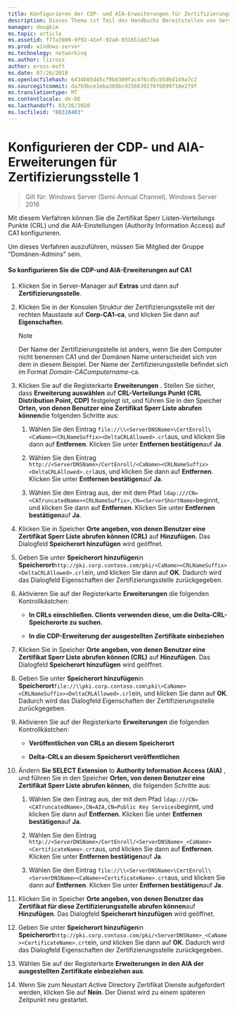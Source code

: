 ```yaml
---
title: Konfigurieren der CDP- und AIA-Erweiterungen für Zertifizierungsstelle 1
description: Dieses Thema ist Teil des Handbuchs Bereitstellen von Server Zertifikaten für drahtlose und drahtlose 802.1 x-bereit Stellungen.
manager: dougkim
ms.topic: article
ms.assetid: f77a3989-9f92-41ef-92a8-031651dd73a8
ms.prod: windows-server
ms.technology: networking
ms.author: lizross
author: eross-msft
ms.date: 07/26/2018
ms.openlocfilehash: 6434b05d45cf9b8309fac4f6cd5cb5d6d149a7c2
ms.sourcegitcommit: da7b9bce1eba369bcd156639276f6899714e279f
ms.translationtype: MT
ms.contentlocale: de-DE
ms.lasthandoff: 03/26/2020
ms.locfileid: "80318403"
---
```

# <a name="configure-the-cdp-and-aia-extensions-on-ca1"></a>Konfigurieren der CDP- und AIA-Erweiterungen für Zertifizierungsstelle 1

>Gilt für: Windows Server (Semi-Annual Channel), Windows Server 2016

Mit diesem Verfahren können Sie die Zertifikat Sperr Listen-Verteilungs Punkte (CRL) und die AIA-Einstellungen (Authority Information Access) auf CA1 konfigurieren.  
  
Um dieses Verfahren auszuführen, müssen Sie Mitglied der Gruppe "Domänen-Admins" sein.  
  
#### <a name="to-configure-the-cdp-and-aia-extensions-on-ca1"></a>So konfigurieren Sie die CDP-und AIA-Erweiterungen auf CA1  
  
1.  Klicken Sie in Server-Manager auf **Extras** und dann auf **Zertifizierungsstelle**.  
  
2.  Klicken Sie in der Konsolen Struktur der Zertifizierungsstelle mit der rechten Maustaste auf **Corp-CA1-ca**, und klicken Sie dann auf **Eigenschaften**.  
  
    > [!NOTE]  
    > Der Name der Zertifizierungsstelle ist anders, wenn Sie den Computer nicht benennen CA1 und der Domänen Name unterscheidet sich von dem in diesem Beispiel. Der Name der Zertifizierungsstelle befindet sich im Format *Domain*-*CAComputername*-ca.  
  
3.  Klicken Sie auf die Registerkarte **Erweiterungen** . Stellen Sie sicher, dass **Erweiterung auswählen** auf **CRL-Verteilungs Punkt (CRL Distribution Point, CDP)** festgelegt ist, und führen Sie in den Speicher **Orten, von denen Benutzer eine Zertifikat Sperr Liste abrufen können**die folgenden Schritte aus:  
  
    1.  Wählen Sie den Eintrag `file://\\<ServerDNSName>\CertEnroll\<CaName><CRLNameSuffix><DeltaCRLAllowed>.crl`aus, und klicken Sie dann auf **Entfernen**. Klicken Sie unter **Entfernen bestätigen**auf **Ja**.  
  
    2.  Wählen Sie den Eintrag `http://<ServerDNSName>/CertEnroll/<CaName><CRLNameSuffix><DeltaCRLAllowed>.crl`aus, und klicken Sie dann auf **Entfernen**. Klicken Sie unter **Entfernen bestätigen**auf **Ja**.  
  
    3.  Wählen Sie den Eintrag aus, der mit dem Pfad `ldap:///CN=<CATruncatedName><CRLNameSuffix>,CN=<ServerShortName>`beginnt, und klicken Sie dann auf **Entfernen**. Klicken Sie unter **Entfernen bestätigen**auf **Ja**.  
  
4.  Klicken Sie in Speicher **Orte angeben, von denen Benutzer eine Zertifikat Sperr Liste abrufen können (CRL)** auf **Hinzufügen**. Das Dialogfeld **Speicherort hinzufügen** wird geöffnet.  
  
5.  Geben Sie unter **Speicherort hinzufügen**in **Speicherort**`http://pki.corp.contoso.com/pki/<CaName><CRLNameSuffix><DeltaCRLAllowed>.crl`ein, und klicken Sie dann auf **OK**. Dadurch wird das Dialogfeld Eigenschaften der Zertifizierungsstelle zurückgegeben.  
  
6.  Aktivieren Sie auf der Registerkarte **Erweiterungen** die folgenden Kontrollkästchen:  
  
    -   **In CRLs einschließen. Clients verwenden diese, um die Delta-CRL-Speicherorte zu suchen.**  
  
    -   **In die CDP-Erweiterung der ausgestellten Zertifikate einbeziehen**  
  
7.  Klicken Sie in Speicher **Orte angeben, von denen Benutzer eine Zertifikat Sperr Liste abrufen können (CRL)** auf **Hinzufügen**. Das Dialogfeld **Speicherort hinzufügen** wird geöffnet.  
  
8.  Geben Sie unter **Speicherort hinzufügen**in **Speicherort**`file://\\pki.corp.contoso.com\pki\<CaName><CRLNameSuffix><DeltaCRLAllowed>.crl`ein, und klicken Sie dann auf **OK**. Dadurch wird das Dialogfeld Eigenschaften der Zertifizierungsstelle zurückgegeben.  
  
9. Aktivieren Sie auf der Registerkarte **Erweiterungen** die folgenden Kontrollkästchen:  
  
    -   **Veröffentlichen von CRLs an diesem Speicherort**  
  
    -   **Delta-CRLs an diesem Speicherort veröffentlichen**  
  
10. Ändern **Sie SELECT Extension** to **Authority Information Access (AIA)** , und führen Sie in den Speicher **Orten, von denen Benutzer eine Zertifikat Sperr Liste abrufen können**, die folgenden Schritte aus:  
  
    1.  Wählen Sie den Eintrag aus, der mit dem Pfad `ldap:///CN=<CATruncatedName>,CN=AIA,CN=Public Key Services`beginnt, und klicken Sie dann auf **Entfernen**. Klicken Sie unter **Entfernen bestätigen**auf **Ja**.  
  
    2.  Wählen Sie den Eintrag `http://<ServerDNSName>/CertEnroll/<ServerDNSName>_<CaName><CertificateName>.crt`aus, und klicken Sie dann auf **Entfernen**. Klicken Sie unter **Entfernen bestätigen**auf **Ja**.  
  
    3.  Wählen Sie den Eintrag `file://\\<ServerDNSName>\CertEnroll\<ServerDNSName><CaName><CertificateName>.crt`aus, und klicken Sie dann auf **Entfernen**. Klicken Sie unter **Entfernen bestätigen**auf **Ja**.  
  
11. Klicken Sie in Speicher **Orte angeben, von denen Benutzer das Zertifikat für diese Zertifizierungsstelle abrufen können**auf **Hinzufügen**. Das Dialogfeld **Speicherort hinzufügen** wird geöffnet.  
  
12. Geben Sie unter **Speicherort hinzufügen**in **Speicherort**`http://pki.corp.contoso.com/pki/<ServerDNSName>_<CaName><CertificateName>.crt`ein, und klicken Sie dann auf **OK**. Dadurch wird das Dialogfeld Eigenschaften der Zertifizierungsstelle zurückgegeben.  
  
13. Wählen Sie auf der Registerkarte **Erweiterungen** **in den AIA der ausgestellten Zertifikate einbeziehen aus**.  
  
14. Wenn Sie zum Neustart Active Directory Zertifikat Dienste aufgefordert werden, klicken Sie auf **Nein**. Der Dienst wird zu einem späteren Zeitpunkt neu gestartet.  
  

